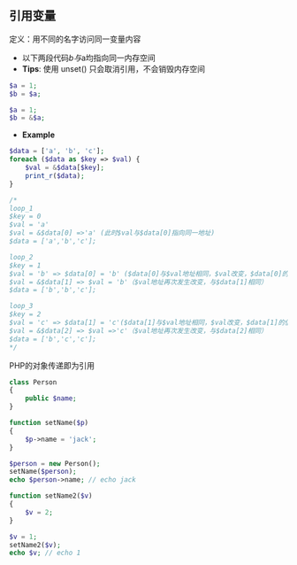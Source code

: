 ## 引用变量
定义：用不同的名字访问同一变量内容
 * 以下两段代码$b与$a均指向同一内存空间
 * **Tips**: 使用 unset() 只会取消引用，不会销毁内存空间
```php
$a = 1;
$b = $a;
```
```php
$a = 1;
$b = &$a;
```

* **Example**
```php
$data = ['a', 'b', 'c'];
foreach ($data as $key => $val) {
    $val = &$data[$key];
    print_r($data);
}

/*
loop_1
$key = 0
$val = 'a'
$val = &$data[0] =>'a' (此时$val与$data[0]指向同一地址)
$data = ['a','b','c'];

loop_2
$key = 1
$val = 'b' => $data[0] = 'b' ($data[0]与$val地址相同，$val改变，$data[0]的值也发生改变)
$val = &$data[1] => $val = 'b'（$val地址再次发生改变，与$data[1]相同）
$data = ['b','b','c'];

loop_3
$key = 2
$val = 'c' => $data[1] = 'c'($data[1]与$val地址相同，$val改变，$data[1]的值也发生改变)
$val = &$data[2] => $val =>'c'（$val地址再次发生改变，与$data[2]相同）
$data = ['b','c','c'];
*/
```

PHP的对象传递即为引用
```php
class Person
{
    public $name;
}

function setName($p)
{
    $p->name = 'jack';
}

$person = new Person();
setName($person);
echo $person->name; // echo jack

function setName2($v)
{
    $v = 2;
}

$v = 1;
setName2($v);
echo $v; // echo 1
```